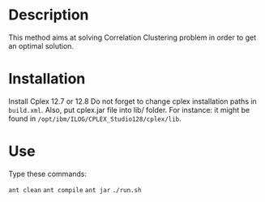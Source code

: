 # Description
This method aims at solving Correlation Clustering problem in order to get an optimal solution.

# Installation
Install Cplex 12.7 or 12.8
Do not forget to change cplex installation paths in `build.xml`.
Also, put cplex.jar file into lib/ folder. For instance: it might be found in `/opt/ibm/ILOG/CPLEX_Studio128/cplex/lib`.

# Use
Type these commands:

`ant clean`
`ant compile`
`ant jar`
`./run.sh`

